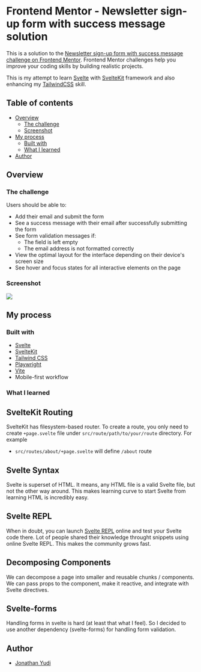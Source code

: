 # Frontend Mentor - Newsletter sign-up form with success message solution

This is a solution to the [Newsletter sign-up form with success message challenge on Frontend Mentor](https://www.frontendmentor.io/challenges/newsletter-signup-form-with-success-message-3FC1AZbNrv). Frontend Mentor challenges help you improve your coding skills by building realistic projects. 

This is my attempt to learn [Svelte](https://svelte.dev/) with [SvelteKit](https://kit.svelte.dev/) framework and also enhancing my [TailwindCSS](https://tailwindcss.com/) skill.

## Table of contents

- [Overview](#overview)
  - [The challenge](#the-challenge)
  - [Screenshot](#screenshot)
- [My process](#my-process)
  - [Built with](#built-with)
  - [What I learned](#what-i-learned)
- [Author](#author)

## Overview

### The challenge

Users should be able to:

- Add their email and submit the form
- See a success message with their email after successfully submitting the form
- See form validation messages if:
  - The field is left empty
  - The email address is not formatted correctly
- View the optimal layout for the interface depending on their device's screen size
- See hover and focus states for all interactive elements on the page

### Screenshot

![](./screenshot.jpg)

<!-- TODO -->

## My process

### Built with

- [Svelte](https://svelte.dev/)
- [SvelteKit](https://kit.svelte.dev/)
- [Tailwind CSS](https://tailwindcss.com/)
- [Playwright](https://playwright.dev/)
- [Vite](https://vitejs.dev/)
- Mobile-first workflow

### What I learned

## SvelteKit Routing

SvelteKit has filesystem-based router. To create a route, you only need to create `+page.svelte` file under `src/route/path/to/your/route` directory. For example

* `src/routes/about/+page.svelte` will define `/about` route

## Svelte Syntax

Svelte is superset of HTML. It means, any HTML file is a valid Svelte file, but not the other way around. This makes learning curve to start Svelte from learning HTML is incredibly easy.

## Svelte REPL

When in doubt, you can launch [Svelte REPL](https://svelte.dev/repl/) online and test your Svelte code there. Lot of people shared their knowledge throught snippets using online Svelte REPL. This makes the community grows fast.

## Decomposing Components

We can decompose a page into smaller and reusable chunks / components. We can pass props to the component, make it reactive, and integrate with Svelte directives.

## Svelte-forms

Handling forms in svelte is hard (at least that what I feel). So I decided to use another dependency (svelte-forms) for handling form validation.

## Author

- [Jonathan Yudi](https://github.com/JonathanGun)

